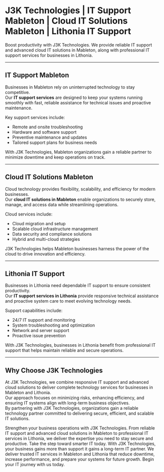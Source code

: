 # J3K Technologies | IT Support Mableton | Cloud IT Solutions Mableton | Lithonia IT Support

Boost productivity with J3K Technologies. We provide reliable IT support and advanced cloud IT solutions in Mableton, along with professional IT support services for businesses in Lithonia.

---

## IT Support Mableton

Businesses in Mableton rely on uninterrupted technology to stay competitive.  
Our **IT support services** are designed to keep your systems running smoothly with fast, reliable assistance for technical issues and proactive maintenance.  

Key support services include:  
- Remote and onsite troubleshooting  
- Hardware and software support  
- Preventive maintenance and updates  
- Tailored support plans for business needs  

With J3K Technologies, Mableton organizations gain a reliable partner to minimize downtime and keep operations on track.

---

## Cloud IT Solutions Mableton

Cloud technology provides flexibility, scalability, and efficiency for modern businesses.  
Our **cloud IT solutions in Mableton** enable organizations to securely store, manage, and access data while streamlining operations.  

Cloud services include:  
- Cloud migration and setup  
- Scalable cloud infrastructure management  
- Data security and compliance solutions  
- Hybrid and multi-cloud strategies  

J3K Technologies helps Mableton businesses harness the power of the cloud to drive innovation and efficiency.

---

## Lithonia IT Support

Businesses in Lithonia need dependable IT support to ensure consistent productivity.  
Our **IT support services in Lithonia** provide responsive technical assistance and proactive system care to meet evolving technology needs.  

Support capabilities include:  
- 24/7 IT support and monitoring  
- System troubleshooting and optimization  
- Network and server support  
- Proactive issue prevention  

With J3K Technologies, businesses in Lithonia benefit from professional IT support that helps maintain reliable and secure operations.

---

## Why Choose J3K Technologies

At J3K Technologies, we combine responsive IT support and advanced cloud solutions to deliver complete technology services for businesses in Mableton and Lithonia.  
Our approach focuses on minimizing risks, enhancing efficiency, and ensuring IT systems align with long-term business objectives.  
By partnering with J3K Technologies, organizations gain a reliable technology partner committed to delivering secure, efficient, and scalable IT solutions.

Strengthen your business operations with J3K Technologies. From reliable IT support and advanced cloud solutions in Mableton to professional IT services in Lithonia, we deliver the expertise you need to stay secure and productive. Take the step toward smarter IT today. With J3K Technologies, your business gains more than support it gains a long-term IT partner. We deliver trusted IT services in Mableton and Lithonia that reduce downtime, increase performance, and prepare your systems for future growth. Begin your IT journey with us today.
